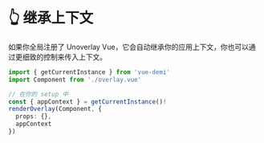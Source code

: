 # 👆 继承上下文

如果你全局注册了 Unoverlay Vue，它会自动继承你的应用上下文，你也可以通过更细致的控制来传入上下文。

```ts
import { getCurrentInstance } from 'vue-demi'
import Component from './overlay.vue'

// 在你的 setup 中
const { appContext } = getCurrentInstance()!
renderOverlay(Component, {
  props: {},
  appContext
})
```